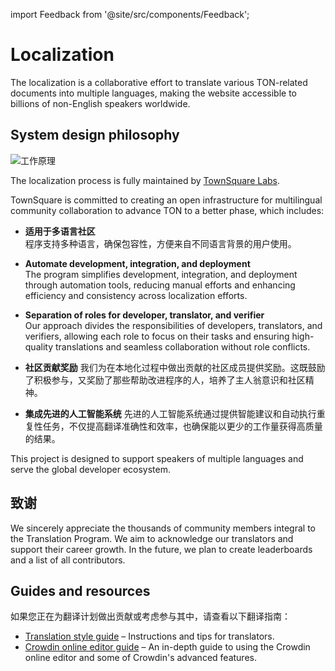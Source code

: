 import Feedback from '@site/src/components/Feedback';

# Localization

The localization is a collaborative effort to translate various TON-related documents into multiple languages, making the website accessible to billions of non-English speakers worldwide.

## System design philosophy

![工作原理](/img/localizationProgramGuideline/localization-program.png)

The localization process is fully maintained by [TownSquare Labs](https://github.com/TownSquareXYZ).

TownSquare is committed to creating an open infrastructure for multilingual community collaboration to advance TON to a better phase, which includes:

- **适用于多语言社区**\
   程序支持多种语言，确保包容性，方便来自不同语言背景的用户使用。

- **Automate development, integration, and deployment**\
   The program simplifies development, integration, and deployment through automation tools, reducing manual efforts and enhancing efficiency and consistency across localization efforts.

- **Separation of roles for developer, translator, and verifier**\
   Our approach divides the responsibilities of developers, translators, and verifiers, allowing each role to focus on their tasks and ensuring high-quality translations and seamless collaboration without role conflicts.

- **社区贡献奖励**
   我们为在本地化过程中做出贡献的社区成员提供奖励。这既鼓励了积极参与，又奖励了那些帮助改进程序的人，培养了主人翁意识和社区精神。

- **集成先进的人工智能系统**
   先进的人工智能系统通过提供智能建议和自动执行重复性任务，不仅提高翻译准确性和效率，也确保能以更少的工作量获得高质量的结果。

This project is designed to support speakers of multiple languages and serve the global developer ecosystem.

## 致谢

We sincerely appreciate the thousands of community members integral to the Translation Program. We aim to acknowledge our translators and support their career growth. In the future, we plan to create leaderboards and a list of all contributors.

## Guides and resources

如果您正在为翻译计划做出贡献或考虑参与其中，请查看以下翻译指南：

- [Translation style guide](/v3/contribute/localization-program/translation-style-guide) – Instructions and tips for translators.
- [Crowdin online editor guide](https://support.crowdin.com/online-editor/) – An in-depth guide to using the Crowdin online editor and some of Crowdin's advanced features.

<Feedback />

